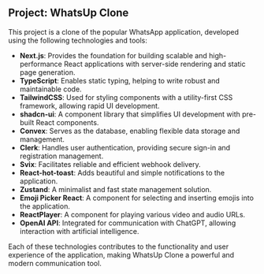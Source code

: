 ## Project: WhatsUp Clone

This project is a clone of the popular WhatsApp application, developed using the following technologies and tools:

- **Next.js**: Provides the foundation for building scalable and high-performance React applications with server-side rendering and static page generation.
- **TypeScript**: Enables static typing, helping to write robust and maintainable code.
- **TailwindCSS**: Used for styling components with a utility-first CSS framework, allowing rapid UI development.
- **shadcn-ui**: A component library that simplifies UI development with pre-built React components.
- **Convex**: Serves as the database, enabling flexible data storage and management.
- **Clerk**: Handles user authentication, providing secure sign-in and registration management.
- **Svix**: Facilitates reliable and efficient webhook delivery.
- **React-hot-toast**: Adds beautiful and simple notifications to the application.
- **Zustand**: A minimalist and fast state management solution.
- **Emoji Picker React**: A component for selecting and inserting emojis into the application.
- **ReactPlayer**: A component for playing various video and audio URLs.
- **OpenAI API**: Integrated for communication with ChatGPT, allowing interaction with artificial intelligence.

Each of these technologies contributes to the functionality and user experience of the application, making WhatsUp Clone a powerful and modern communication tool.
